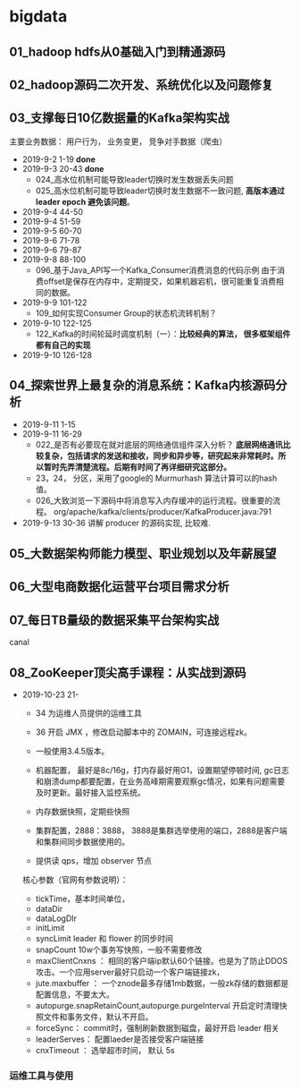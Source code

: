 
# bigdata

## 01_hadoop hdfs从0基础入门到精通源码

## 02_hadoop源码二次开发、系统优化以及问题修复

## 03_支撑每日10亿数据量的Kafka架构实战 
主要业务数据： 用户行为， 业务变更， 竞争对手数据（爬虫）

- 2019-9-2 1-19 **done**
- 2019-9-3 20-43 **done**
  - 024_高水位机制可能导致leader切换时发生数据丢失问题
  - 025_高水位机制可能导致leader切换时发生数据不一致问题, **高版本通过 leader epoch 避免该问题**。
- 2019-9-4 44-50
- 2019-9-4 51-59
- 2019-9-5 60-70
- 2019-9-6 71-78
- 2019-9-6 79-87
- 2019-9-8 88-100
  - 096_基于Java_API写一个Kafka_Consumer消费消息的代码示例 由于消费offset是保存在内存中，定期提交，如果机器宕机，很可能重复消费相同的数据。
- 2019-9-9 101-122
  - 109_如何实现Consumer Group的状态机流转机制？
- 2019-9-10 122-125
  - 122_Kafka的时间轮延时调度机制（一）：**比较经典的算法， 很多框架组件都有自己的实现**
- 2019-9-10 126-128
## 04_探索世界上最复杂的消息系统：Kafka内核源码分析
- 2019-9-11 1-15
- 2019-9-11 16-29
  - 022_是否有必要现在就对底层的网络通信组件深入分析？ **底层网络通讯比较复杂，包括请求的发送和接收，同步和异步等，研究起来非常耗时。所以暂时先弄清楚流程。后期有时间了再详细研究这部分。**
  - 23，24， 分区，采用了google的 Murmurhash 算法计算可以的hash值。
  - 026_大致浏览一下源码中将消息写入内存缓冲的运行流程。很重要的流程。
  org/apache/kafka/clients/producer/KafkaProducer.java:791
- 2019-9-13 30-36 讲解 producer 的源码实现, 比较难.


## 05_大数据架构师能力模型、职业规划以及年薪展望

## 06_大型电商数据化运营平台项目需求分析

## 07_每日TB量级的数据采集平台架构实战
 canal
 
## 08_ZooKeeper顶尖高手课程：从实战到源码
- 2019-10-23 21-
  - 34 为运维人员提供的运维工具 
  - 36 开启 JMX ，修改启动脚本中的 ZOMAIN，可连接远程zk。
  
  - 一般使用3.4.5版本。 
  - 机器配置， 最好是8c/16g，打内存最好用G1，设置期望停顿时间, gc日志和崩溃dump都要配置，在业务高峰期需要观察gc情况，如果有问题需要及时更新。最好接入监控系统。
  - 内存数据快照，定期些快照
  - 集群配置，2888：3888， 3888是集群选举使用的端口，2888是客户端和集群间同步数据使用的。
  - 提供读 qps，增加 observer 节点 
  
  核心参数（官网有参数说明）：
  - tickTime，基本时间单位，
  - dataDir
  - dataLogDIr
  - initLimit 
  - syncLimit leader 和 flower 的同步时间
  - snapCount 10w个事务写快照，一般不需要修改
  - maxClientCnxns ： 相同的客户端ip默认60个链接。也是为了防止DDOS攻击。一个应用server最好只启动一个客户端链接zk，
  - jute.maxbuffer ： 一个znode最多存储1mb数据，一般zk存储的数据都是配置信息，不要太大。
  - autopurge.snapRetainCount,autopurge.purgeInterval 开启定时清理快照文件和事务文件，默认不开启。
  - forceSync： commit时，强制刷新数据到磁盘，最好开启
  leader 相关
  - leaderServes： 配置laeder是否接受客户端链接
  - cnxTimeout ： 选举超市时间， 默认 5s
  
### 运维工具与使用  